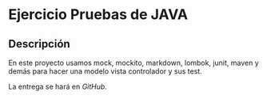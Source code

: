 # Ejercicio Pruebas de JAVA

## Descripción

En este proyecto usamos mock, mockito, markdown, lombok, junit, maven y 
demás para hacer una modelo vista controlador y sus test.

La entrega se hará en *GitHub*.